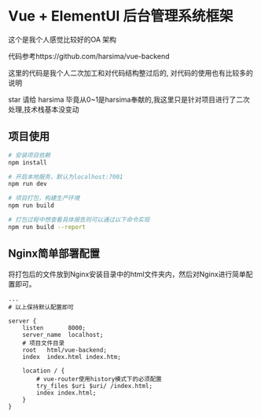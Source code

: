 # Vue + ElementUI 后台管理系统框架

这个是我个人感觉比较好的OA 架构 

代码参考https://github.com/harsima/vue-backend 

这里的代码是我个人二次加工和对代码结构整过后的, 对代码的使用也有比较多的说明

star 请给 harsima 毕竟从0~1是harsima奉献的,我这里只是针对项目进行了二次处理,技术栈基本没变动

## **项目使用**
``` bash
# 安装项目依赖
npm install

# 开启本地服务，默认为localhost:7001
npm run dev

# 项目打包，构建生产环境
npm run build

# 打包过程中想查看具体报告则可以通过以下命令实现
npm run build --report
```

## Nginx简单部署配置

将打包后的文件放到Nginx安装目录中的html文件夹内，然后对Nginx进行简单配置即可。

```
...
# 以上保持默认配置即可

server {
    listen       8000;
    server_name  localhost;
    # 项目文件目录
    root   html/vue-backend;
    index  index.html index.htm;

    location / {
        # vue-router使用history模式下的必须配置
        try_files $uri $uri/ /index.html;
        index index.html;
    }
}
```
